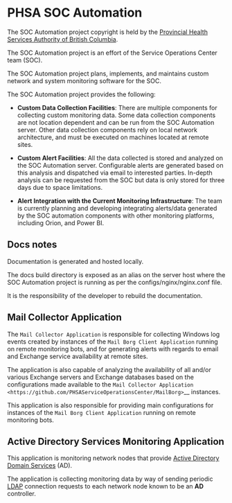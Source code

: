 PHSA SOC Automation
===================

The SOC Automation project copyright is held by the 
[Provincial Health Services Authority of British Columbia](http://www.phsa.ca/).

The SOC Automation project is an effort of the Service Operations Center team (SOC).

The SOC Automation project plans, implements, and maintains custom network
and system monitoring software for the SOC.

The SOC Automation project provides the following:

* **Custom Data Collection Facilities**:
  There are multiple components for collecting custom monitoring data.
  Some data collection components are not location dependent and  can be run from 
  the SOC Automation server. Other data collection components rely on local network 
  architecture, and must be executed on machines located at remote sites.
  
* **Custom Alert Facilities**:
  All the data collected is stored and analyzed on the SOC Automation server.
  Configurable alerts are generated based on this analysis and dispatched via
  email to interested parties. In-depth analysis can be requested from the SOC
  but data is only stored for three days due to space limitations.

* **Alert Integration with the Current Monitoring Infrastructure**:
  The team is currently planning and developing integrating alerts/data generated 
  by the SOC automation components with other monitoring platforms, including Orion, 
  and Power BI.
  
Docs notes
----------

Documentation is generated and hosted locally.

The docs build directory is exposed as an alias on the server host where the
SOC Automation project is running as per the configs/nginx/nginx.conf file.

It is the responsibility of the developer to rebuild the documentation.
  
Mail Collector Application
--------------------------

The ``Mail Collector Application`` is responsible for collecting Windows
log events created by instances of the ``Mail Borg Client Application``
running on remote monitoring bots, and for generating alerts with regards 
to email and Exchange service availability at remote sites.

The application is also capable of analyzing the availability of all and/or
various Exchange servers and Exchange databases based on the configurations
made available to the `Mail Collector Application <https://github.com/PHSAServiceOperationsCenter/MailBorg>`__ instances. 

This application is also responsible for providing main configurations for 
instances of the ``Mail Borg Client Application`` running on remote
monitoring bots.

Active Directory Services Monitoring Application
------------------------------------------------

This application is monitoring network nodes that provide 
[Active Directory Domain Services](https://docs.microsoft.com/en-us/windows-server/identity/ad-ds/get-started/virtual-dc/active-directory-domain-services-overview])
(AD).


The application is collecting monitoring data by way of sending periodic
[LDAP](https://ldap.com/) connection requests to each network node known
to be an **AD** controller.
